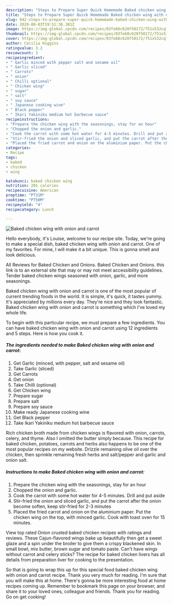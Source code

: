 ```yaml
---
description: "Steps to Prepare Super Quick Homemade Baked chicken wing with onion and carrot"
title: "Steps to Prepare Super Quick Homemade Baked chicken wing with onion and carrot"
slug: 942-steps-to-prepare-super-quick-homemade-baked-chicken-wing-with-onion-and-carrot
date: 2020-08-03T19:51:36.381Z
image: https://img-global.cpcdn.com/recipes/03fe68c620f50172/751x532cq70/baked-chicken-wing-with-onion-and-carrot-recipe-main-photo.jpg
thumbnail: https://img-global.cpcdn.com/recipes/03fe68c620f50172/751x532cq70/baked-chicken-wing-with-onion-and-carrot-recipe-main-photo.jpg
cover: https://img-global.cpcdn.com/recipes/03fe68c620f50172/751x532cq70/baked-chicken-wing-with-onion-and-carrot-recipe-main-photo.jpg
author: Cecilia Higgins
ratingvalue: 3.2
reviewcount: 3
recipeingredient:
- " Garlic minced with pepper salt and sesame oil"
- " Garlic sliced"
- " Carrots"
- " onion"
- " Chilli optional"
- " Chicken wing"
- " sugar"
- " salt"
- " soy sauce"
- " Japanese cooking wine"
- " Black pepper"
- " Ikari Yakiniku medium hot barbecue sauce"
recipeinstructions:
- "Prepare the chicken wing with the seasonings, stay for an hour"
- "Chopped the onion and garlic."
- "Cook the carrot with some hot water for 4-5 minutes. Drill and put aside"
- "Stir-fried the onion and sliced garlic, and put the carrot after the onion become soften, keep stir-fried for 2-3 minutes"
- "Placed the fried carrot and onion on the aluminium paper. Put the chicken wing on the top, with minced garlic. Cook with toast oven for 15 minutes."
categories:
- Recipe
tags:
- baked
- chicken
- wing

katakunci: baked chicken wing 
nutrition: 201 calories
recipecuisine: American
preptime: "PT31M"
cooktime: "PT50M"
recipeyield: "4"
recipecategory: Lunch

---
```



![Baked chicken wing with onion and carrot](https://img-global.cpcdn.com/recipes/03fe68c620f50172/751x532cq70/baked-chicken-wing-with-onion-and-carrot-recipe-main-photo.jpg)

Hello everybody, it's Louise, welcome to our recipe site. Today, we're going to make a special dish, baked chicken wing with onion and carrot. One of my favorites. For mine, I will make it a bit unique. This is gonna smell and look delicious.

All Reviews for Baked Chicken and Onions. Baked Chicken and Onions. this link is to an external site that may or may not meet accessibility guidelines. Tender baked chicken wings seasoned with onion, garlic, and more seasonings.

Baked chicken wing with onion and carrot is one of the most popular of current trending foods in the world. It is simple, it's quick, it tastes yummy. It's appreciated by millions every day. They're nice and they look fantastic. Baked chicken wing with onion and carrot is something which I've loved my whole life.


To begin with this particular recipe, we must prepare a few ingredients. You can have baked chicken wing with onion and carrot using 12 ingredients and 5 steps. Here is how you cook it.

<!--inarticleads1-->

##### The ingredients needed to make Baked chicken wing with onion and carrot:

1. Get  Garlic (minced, with pepper, salt and sesame oil)
1. Take  Garlic (sliced)
1. Get  Carrots
1. Get  onion
1. Take  Chilli (optional)
1. Get  Chicken wing
1. Prepare  sugar
1. Prepare  salt
1. Prepare  soy sauce
1. Make ready  Japanese cooking wine
1. Get  Black pepper
1. Take  Ikari Yakiniku medium hot barbecue sauce


Rich chicken broth made from chicken wings is flavored with onion, carrots, celery, and thyme. Also I omitted the butter simply because. This recipe for baked chicken, potatoes, carrots and herbs also happens to be one of the most popular recipes on my website. Drizzle remaining olive oil over the chicken, then sprinkle remaining fresh herbs and salt/pepper and garlic and onion salt. 

<!--inarticleads2-->

##### Instructions to make Baked chicken wing with onion and carrot:

1. Prepare the chicken wing with the seasonings, stay for an hour
1. Chopped the onion and garlic.
1. Cook the carrot with some hot water for 4-5 minutes. Drill and put aside
1. Stir-fried the onion and sliced garlic, and put the carrot after the onion become soften, keep stir-fried for 2-3 minutes
1. Placed the fried carrot and onion on the aluminium paper. Put the chicken wing on the top, with minced garlic. Cook with toast oven for 15 minutes.


View top rated Onion crusted baked chicken recipes with ratings and reviews. These Cajun-flavored wings bake up beautifully then get a sweet glaze and a spin under the broiler to give them a crispy blackened skin. In small bowl, mix butter, brown sugar and tomato paste. Can&#39;t have wings without carrot and celery sticks? The recipe for baked chicken livers has all details from preparation liver for cooking to the presentation. 

So that is going to wrap this up for this special food baked chicken wing with onion and carrot recipe. Thank you very much for reading. I'm sure that you will make this at home. There's gonna be more interesting food at home recipes coming up. Remember to bookmark this page on your browser, and share it to your loved ones, colleague and friends. Thank you for reading. Go on get cooking!
